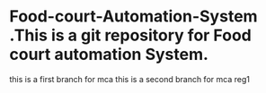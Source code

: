 # Food-court-Automation-System .This is a git repository for Food court automation System.
this is a first branch for mca
this is a second branch for mca reg1
